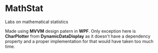 # MathStat
Labs on mathematical statistics

Made using **MVVM** design patern in **WPF**. Only exception here is **CharPlotter** from **DynamicDataDisplay** as it doesn't have a dependency property and a proper implementation for that would have taken too much time. 